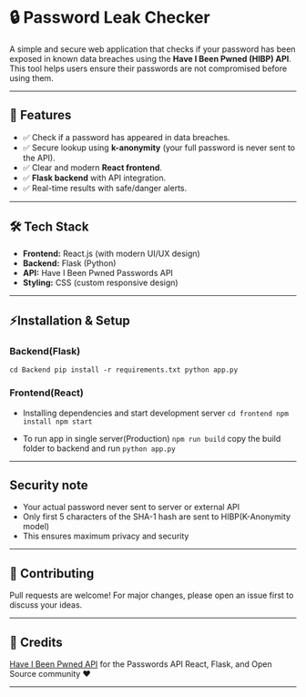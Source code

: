 # 🔒 Password Leak Checker

A simple and secure web application that checks if your password has been exposed in known data breaches using the **Have I Been Pwned (HIBP) API**.  
This tool helps users ensure their passwords are not compromised before using them.

---

## 🚀 Features
- ✅ Check if a password has appeared in data breaches.  
- ✅ Secure lookup using **k-anonymity** (your full password is never sent to the API).  
- ✅ Clear and modern **React frontend**.  
- ✅ **Flask backend** with API integration.  
- ✅ Real-time results with safe/danger alerts.  

---

## 🛠️ Tech Stack
- **Frontend:** React.js (with modern UI/UX design)  
- **Backend:** Flask (Python)  
- **API:** Have I Been Pwned Passwords API  
- **Styling:** CSS (custom responsive design)  

---

## ⚡Installation & Setup
### Backend(Flask)
`cd Backend
pip install -r requirements.txt
python app.py`

### Frontend(React)
- Installing dependencies and start development server
`cd frontend
npm install
npm start`

- To run app in single server(Production) `npm run build` copy the build folder to backend and run `python app.py`
---

## Security note

- Your actual password never sent to server or external API
- Only first 5 characters of the SHA-1 hash are sent to HIBP(K-Anonymity model)
- This ensures maximum privacy and security

---
## 🤝 Contributing

Pull requests are welcome! For major changes, please open an issue first to discuss your ideas.

---
## 🙌 Credits

[Have I Been Pwned API](https://haveibeenpwned.com/API/v3) for the Passwords API
React, Flask, and Open Source community ❤️

---
